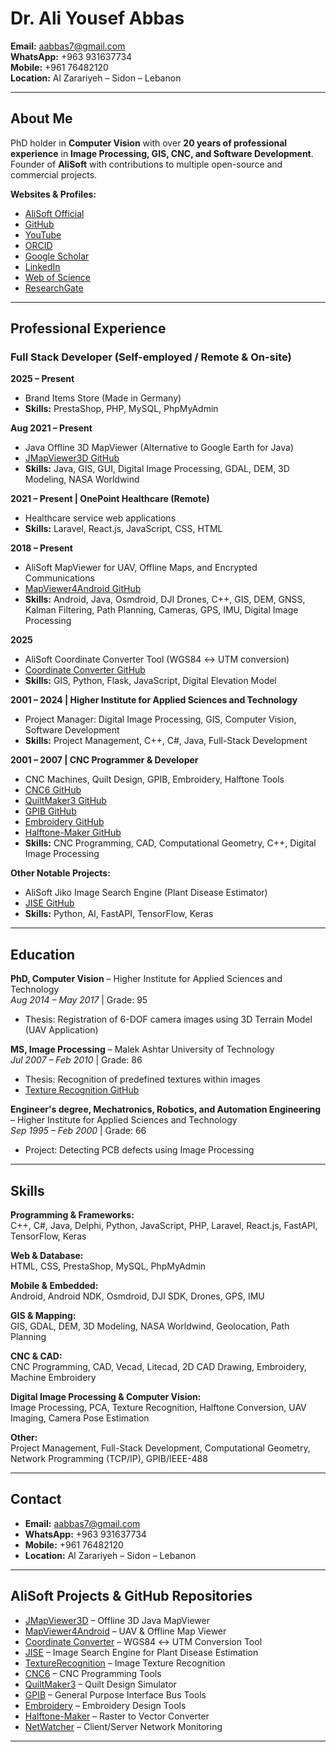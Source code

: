 # Dr. Ali Yousef Abbas

**Email:** aabbas7@gmail.com  
**WhatsApp:** +963 931637734  
**Mobile:** +961 76482120  
**Location:** Al Zarariyeh – Sidon – Lebanon  

---

## About Me

PhD holder in **Computer Vision** with over **20 years of professional experience** in **Image Processing, GIS, CNC, and Software Development**.  
Founder of **AliSoft** with contributions to multiple open-source and commercial projects.

**Websites & Profiles:**  
- [AliSoft Official](https://hodhods.com)  
- [GitHub](https://github.com/aabbas77-web)  
- [YouTube](https://www.youtube.com/@aliabbas8784)  
- [ORCID](https://orcid.org/0000-0002-5584-2083)  
- [Google Scholar](https://scholar.google.com/citations?user=vdP4qo4AAAAJ)  
- [LinkedIn](https://www.linkedin.com/in/ali-abbas-45799710b)  
- [Web of Science](https://www.webofscience.com/wos/author/record/AFM-8617-2022)  
- [ResearchGate](https://www.researchgate.net/profile/Ali-Abbas-90)  

---

## Professional Experience

### **Full Stack Developer (Self-employed / Remote & On-site)**  
**2025 – Present**  
- Brand Items Store (Made in Germany)  
- **Skills:** PrestaShop, PHP, MySQL, PhpMyAdmin  

**Aug 2021 – Present**  
- Java Offline 3D MapViewer (Alternative to Google Earth for Java)  
- [JMapViewer3D GitHub](https://github.com/aabbas77-web/JMapViewer3D)  
- **Skills:** Java, GIS, GUI, Digital Image Processing, GDAL, DEM, 3D Modeling, NASA Worldwind  

**2021 – Present | OnePoint Healthcare (Remote)**  
- Healthcare service web applications  
- **Skills:** Laravel, React.js, JavaScript, CSS, HTML  

**2018 – Present**  
- AliSoft MapViewer for UAV, Offline Maps, and Encrypted Communications  
- [MapViewer4Android GitHub](https://github.com/aabbas77-web/MapViewer4Android)  
- **Skills:** Android, Java, Osmdroid, DJI Drones, C++, GIS, DEM, GNSS, Kalman Filtering, Path Planning, Cameras, GPS, IMU, Digital Image Processing  

**2025**  
- AliSoft Coordinate Converter Tool (WGS84 ↔ UTM conversion)  
- [Coordinate Converter GitHub](https://github.com/aabbas77-web/coordinate_converter)  
- **Skills:** GIS, Python, Flask, JavaScript, Digital Elevation Model  

**2001 – 2024 | Higher Institute for Applied Sciences and Technology**  
- Project Manager: Digital Image Processing, GIS, Computer Vision, Software Development  
- **Skills:** Project Management, C++, C#, Java, Full-Stack Development  

**2001 – 2007 | CNC Programmer & Developer**  
- CNC Machines, Quilt Design, GPIB, Embroidery, Halftone Tools  
- [CNC6 GitHub](https://github.com/aabbas77-web/CNC6)  
- [QuiltMaker3 GitHub](https://github.com/aabbas77-web/QuiltMaker3)  
- [GPIB GitHub](https://github.com/aabbas77-web/GPIB)  
- [Embroidery GitHub](https://github.com/aabbas77-web/Embroidery)  
- [Halftone-Maker GitHub](https://github.com/aabbas77-web/Halftone-Maker)  
- **Skills:** CNC Programming, CAD, Computational Geometry, C++, Digital Image Processing  

**Other Notable Projects:**  
- AliSoft Jiko Image Search Engine (Plant Disease Estimator)  
- [JISE GitHub](https://github.com/aabbas77-web/JISE)  
- **Skills:** Python, AI, FastAPI, TensorFlow, Keras  

---

## Education

**PhD, Computer Vision** – Higher Institute for Applied Sciences and Technology  
*Aug 2014 – May 2017* | Grade: 95  
- Thesis: Registration of 6-DOF camera images using 3D Terrain Model (UAV Application)  

**MS, Image Processing** – Malek Ashtar University of Technology  
*Jul 2007 – Feb 2010* | Grade: 86  
- Thesis: Recognition of predefined textures within images  
- [Texture Recognition GitHub](https://github.com/aabbas77-web/TextureRecognition)  

**Engineer's degree, Mechatronics, Robotics, and Automation Engineering** – Higher Institute for Applied Sciences and Technology  
*Sep 1995 – Feb 2000* | Grade: 66  
- Project: Detecting PCB defects using Image Processing  

---

## Skills

**Programming & Frameworks:**  
C++, C#, Java, Delphi, Python, JavaScript, PHP, Laravel, React.js, FastAPI, TensorFlow, Keras  

**Web & Database:**  
HTML, CSS, PrestaShop, MySQL, PhpMyAdmin  

**Mobile & Embedded:**  
Android, Android NDK, Osmdroid, DJI SDK, Drones, GPS, IMU  

**GIS & Mapping:**  
GIS, GDAL, DEM, 3D Modeling, NASA Worldwind, Geolocation, Path Planning  

**CNC & CAD:**  
CNC Programming, CAD, Vecad, Litecad, 2D CAD Drawing, Embroidery, Machine Embroidery  

**Digital Image Processing & Computer Vision:**  
Image Processing, PCA, Texture Recognition, Halftone Conversion, UAV Imaging, Camera Pose Estimation  

**Other:**  
Project Management, Full-Stack Development, Computational Geometry, Network Programming (TCP/IP), GPIB/IEEE-488  

---

## Contact

- **Email:** aabbas7@gmail.com  
- **WhatsApp:** +963 931637734  
- **Mobile:** +961 76482120  
- **Location:** Al Zarariyeh – Sidon – Lebanon  

---

## AliSoft Projects & GitHub Repositories

- [JMapViewer3D](https://github.com/aabbas77-web/JMapViewer3D) – Offline 3D Java MapViewer  
- [MapViewer4Android](https://github.com/aabbas77-web/MapViewer4Android) – UAV & Offline Map Viewer  
- [Coordinate Converter](https://github.com/aabbas77-web/coordinate_converter) – WGS84 ↔ UTM Conversion Tool  
- [JISE](https://github.com/aabbas77-web/JISE) – Image Search Engine for Plant Disease Estimation  
- [TextureRecognition](https://github.com/aabbas77-web/TextureRecognition) – Image Texture Recognition  
- [CNC6](https://github.com/aabbas77-web/CNC6) – CNC Programming Tools  
- [QuiltMaker3](https://github.com/aabbas77-web/QuiltMaker3) – Quilt Design Simulator  
- [GPIB](https://github.com/aabbas77-web/GPIB) – General Purpose Interface Bus Tools  
- [Embroidery](https://github.com/aabbas77-web/Embroidery) – Embroidery Design Tools  
- [Halftone-Maker](https://github.com/aabbas77-web/Halftone-Maker) – Raster to Vector Converter  
- [NetWatcher](https://github.com/aabbas77-web/NW) – Client/Server Network Monitoring  

---
